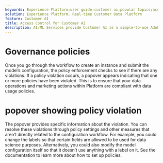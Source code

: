 ```yaml
---
keywords: Experience Platform;user guide;customer ai;popular topics;access controls;create instance;
solution: Experience Platform, Real-time Customer Data Platform
feature: Customer AI
title: Access Control for Customer AI
description: AI/ML Services provide Customer AI as a simple-to-use Adobe Sensei service that can be configured for different use cases. The following sections provide steps for configuring an instance of Customer AI.
---
```


# Governance policies

Once you go through the workflow to create an instance and submit the model’s configuration, the policy enforcement checks to see if there are any violations. If a policy violation occurs, a popover appears indicating that one or more policies have been violated. This is to ensure that your data operations and marketing actions within Platform are compliant with data usage policies.

# popover showing policy violation

The popover provides specific information about the violation. You can resolve these violations through policy settings and other measures that aren’t directly related to the configuration workflow. For example, you could change the labels so that certain fields are allowed to be used for data science purposes. Alternatively, you could also modify the model configuration itself so that it doesn’t use anything with a label on it. See the documentation to learn more about how to set up policies.